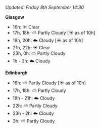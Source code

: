 *Updated: Friday 8th September 14:30*

**Glasgow**

* 16h: :sunny: Clear
* 17h, 18h: :partly_sunny: Partly Cloudy [:sunny: as of 10h]
* 19h, 20h: :cloud: Cloudy [:sunny: as of 10h]
* 21h, 22h: :sunny: Clear
* 23h, 0h: :partly_sunny: Partly Cloudy
* 1h - 3h: :cloud: Cloudy

**Edinburgh**

* 16h: :partly_sunny: Partly Cloudy [:sunny: as of 10h]
* 17h, 18h: :partly_sunny: Partly Cloudy
* 19h - 21h: :cloud: Cloudy
* 22h: :partly_sunny: Partly Cloudy
* 23h - 2h: :cloud: Cloudy
* 3h: :partly_sunny: Partly Cloudy
